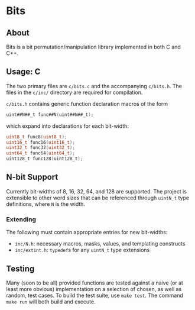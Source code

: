Bits
====

## About

Bits is a bit permutation/manipulation library implemented in both C and C++.

## Usage: C

The two primary files are `c/bits.c` and the accompanying `c/bits.h`. The files in the `c/inc/` directory are required for compilation.

`c/bits.h` contains generic function declaration macros of the form
```C
uint##N##_t func##N(uint##N##_t);
```
which expand into declarations for each bit-width:
```C
uint8_t func8(uint8_t);
uint16_t func16(uint16_t);
uint32_t func32(uint32_t);
uint64_t func64(uint64_t);
uint128_t func128(uint128_t);
```

## N-bit Support

Currently bit-widths of 8, 16, 32, 64, and 128 are supported. The project is extensible to other word sizes that can be referenced through `uintN_t` type definitions, where `N` is the width.

### Extending

The following must contain appropriate entries for new bit-widths:
+ `inc/N.h`: necessary macros, masks, values, and templating constructs
+ `inc/extint.h`: `typedef`s for any `uintN_t` type extensions

## Testing

Many (soon to be all) provided functions are tested against a naive (or at least more obvious) implementation on a selection of chosen, as well as random, test cases. To build the test suite, use `make test`. The command `make run` will both build and execute.
